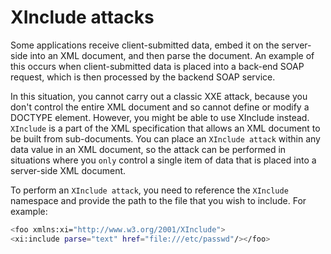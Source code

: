 # XInclude attacks

Some applications receive client-submitted data, embed it on the server-side into an XML document, and then parse the document. An example of this occurs when client-submitted data is placed into a back-end SOAP request, which is then processed by the backend SOAP service.

In this situation, you cannot carry out a classic XXE attack, because you don't control the entire XML document and so cannot define or modify a DOCTYPE element. However, you might be able to use XInclude instead. `XInclude` is a part of the XML specification that allows an XML document to be built from sub-documents. You can place an `XInclude attack` within any data value in an XML document, so the attack can be performed in situations where you `only` control a single item of data that is placed into a server-side XML document.

To perform an `XInclude attack`, you need to reference the `XInclude` namespace and provide the path to the file that you wish to include. For example:
```bash
<foo xmlns:xi="http://www.w3.org/2001/XInclude">
<xi:include parse="text" href="file:///etc/passwd"/></foo>
```

